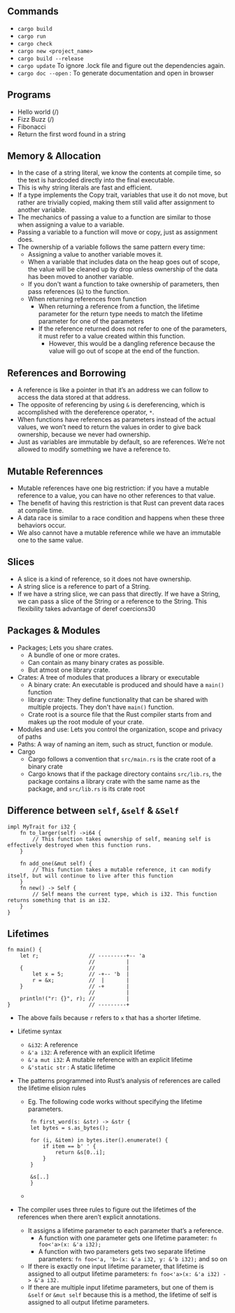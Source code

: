## Commands
* `cargo build`
* `cargo run`
* `cargo check`
* `cargo new <project_name>`
* `cargo build --release`
* `cargo update` To ignore .lock file and figure out the dependencies again.
* `cargo doc --open` : To generate documentation and open in browser

## Programs
* Hello world (/)
* Fizz Buzz (/)
* Fibonacci
* Return the first word found in a string

## Memory & Allocation
* In the case of a string literal, we know the contents at compile time, so the text is hardcoded directly into the final executable. 
* This is why string literals are fast and efficient.
* If a type implements the Copy trait, variables that use it do not move, but rather are trivially copied, making them still valid after assignment to another variable.
* The mechanics of passing a value to a function are similar to those when assigning a value to a variable. 
* Passing a variable to a function will move or copy, just as assignment does. 
* The ownership of a variable follows the same pattern every time: 
    * Assigning a value to another variable moves it. 
    * When a variable that includes data on the heap goes out of scope, the value will be cleaned up by drop unless ownership of the data has been moved to another variable.
    * If you don't want a function to take ownership of parameters, then pass references (`&`) to the function.
    * When returning references from function
        * When returning a reference from a function, the lifetime parameter for the return type needs to match the lifetime parameter for one of the parameters
        * If the reference returned does not refer to one of the parameters, it must refer to a value created within this function.
            * However, this would be a dangling reference because the value will go out of scope at the end of the function.

## References and Borrowing
* A reference is like a pointer in that it’s an address we can follow to access the data stored at that address.
* The opposite of referencing by using `&` is dereferencing, which is accomplished with the dereference operator, `*`.
* When functions have references as parameters instead of the actual values, we won’t need to return the values in order to give back ownership, because we never had ownership.
* Just as variables are immutable by default, so are references. We’re not allowed to modify something we have a reference to.

## Mutable Referennces
* Mutable references have one big restriction: if you have a mutable reference to a value, you can have no other references to that value.
* The benefit of having this restriction is that Rust can prevent data races at compile time. 
* A data race is similar to a race condition and happens when these three behaviors occur.
* We also cannot have a mutable reference while we have an immutable one to the same value.

## Slices
* A slice is a kind of reference, so it does not have ownership.
* A string slice is a reference to part of a String.
* If we have a string slice, we can pass that directly. If we have a String, we can pass a slice of the String or a reference to the String. This flexibility takes advantage of deref coercions30

## Packages & Modules
* Packages; Lets you share crates.
    * A bundle of one or more crates.
    * Can contain as many binary crates as possible.
    * But atmost one library crate.
* Crates: A tree of modules that produces a library or executable
    * A binary crate: An executable is produced and should have a `main()` function
    * library crate: They define functionality that can be shared with multiple projects. They don't have `main()` function.
    * Crate root is a source file that the Rust compiler starts from and makes up the root module of your crate.
* Modules and use: Lets you control the organization, scope and privacy of paths
* Paths: A way of naming an item, such as struct, function or module.
* Cargo
    * Cargo follows a convention that `src/main.rs` is the crate root of a binary crate
    * Cargo knows that if the package directory contains `src/lib.rs`, the package contains a library crate with the same name as the package, and `src/lib.rs` is its crate root

## Difference between `self`, `&self` & `&Self`
```
impl MyTrait for i32 {
    fn to_larger(self) ->i64 {
        // This function takes ownership of self, meaning self is effectively destroyed when this function runs.
    }

    fn add_one(&mut self) {
        // This function takes a mutable reference, it can modify itself, but will continue to live after this function
    }
    fn new() -> Self {
        // Self means the current type, which is i32. This function returns something that is an i32.
    }
}
```

## Lifetimes
```
fn main() {
    let r;                // ---------+-- 'a
                          //          |
    {                     //          |
        let x = 5;        // -+-- 'b  |
        r = &x;           //  |       |
    }                     // -+       |
                          //          |
    println!("r: {}", r); //          |
}                         // ---------+
```
* The above fails because `r` refers to `x` that has a shorter lifetime. 
* Lifetime syntax
    * `&i32`: A reference
    * `&'a i32`: A reference with an explicit lifetime
    * `&'a mut i32`: A mutable reference with an explicit lifetime
    * `&'static str` : A static lifetime
    
* The patterns programmed into Rust’s analysis of references are called the lifetime elision rules
    * Eg. The following code works without specifying the lifetime parameters. 
    ```
        fn first_word(s: &str) -> &str {
        let bytes = s.as_bytes();

        for (i, &item) in bytes.iter().enumerate() {
            if item == b' ' {
                return &s[0..i];
            }
        }

        &s[..]
        }
    ```
    * 
* The compiler uses three rules to figure out the lifetimes of the references when there aren’t explicit annotations. 
    * It assigns a lifetime parameter to each parameter that’s a reference.
        * A function with one parameter gets one lifetime parameter: `fn foo<'a>(x: &'a i32);` 
        * A function with two parameters gets two separate lifetime parameters: `fn foo<'a, 'b>(x: &'a i32, y: &'b i32);` and so on
    * If there is exactly one input lifetime parameter, that lifetime is assigned to all output lifetime parameters: `fn foo<'a>(x: &'a i32) -> &'a i32.`
    * If there are multiple input lifetime parameters, but one of them is `&self` or `&mut self` because this is a method, the lifetime of self is assigned to all output lifetime parameters.
